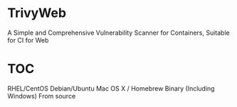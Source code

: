 # TrivyWeb
A Simple and Comprehensive Vulnerability Scanner for Containers, Suitable for CI for Web

# TOC

  RHEL/CentOS
  Debian/Ubuntu
  Mac OS X / Homebrew
  Binary (Including Windows)
  From source
